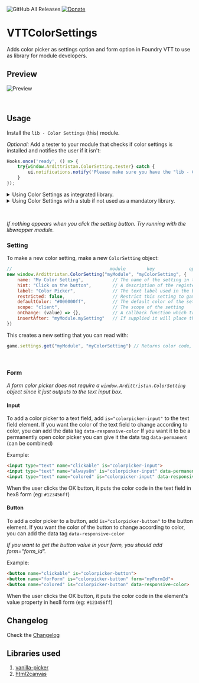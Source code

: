 ![GitHub All Releases](https://img.shields.io/github/downloads/ardittristan/VTTColorSettings/total)
[![Donate](https://img.shields.io/badge/Donate-PayPal-Green.svg)](https://www.paypal.com/cgi-bin/webscr?cmd=_s-xclick&hosted_button_id=TF3LJHWV9U7HN)

# VTTColorSettings

Adds color picker as settings option and form option in Foundry VTT to use as library for module developers.

## Preview

![Preview](https://i.imgur.com/k3F43B4.gif)

&nbsp;

## Usage

Install the `lib - Color Settings` (this) module.

*Optional:*
Add a tester to your module that checks if color settings is installed and notifies the user if it isn't:

```javascript
Hooks.once('ready', () => {
    try{window.Ardittristan.ColorSetting.tester} catch {
        ui.notifications.notify('Please make sure you have the "lib - ColorSettings" module installed and enabled.', "error");
    }
});
```

<details>

<summary>Using Color Settings as integrated library.</summary>

While it is not recommended to, you can use colorsettings as integrated library in your module. When ran as integrated library, colorsettings only runs if the main colorsettings module isn't enabled/installed.

To install colorsettings as an integrated library, you can import the `colorSettings.js` file, `css` folder and `lib` folder into your project.

Make sure the `css` and `lib` folders are in the same directory as the `colorSettings.js` file.

To make the integrated library work, you'll have to add/merge _(with your own file locations)_:

```json
"esmodules": ["./lib/colorsettings/colorSetting.js"],
"styles": [ "./lib/colorsettings/css/colorpicker.css" ]
```

to your `module.json`.

You'll also have to replace `"colorsettings"` near [this line](https://github.com/ardittristan/VTTColorSettings/blob/master/colorSetting.js#L28) with the name of your own module, otherwise the lib will not function when ran with libwraper

For the settings namespace of the `XXX` module it is usually used use the module name `"XXX"` as the settings namespace.This allows you to avoid modifying the [this line](https://github.com/ardittristan/VTTColorSettings/blob/master/colorSetting.js#L28) mentioned above thanks to the addition of a check that verifies if the namespace belongs to a module and register the lib-wrapper module accordingly without needing to modify or integrate this module into your own.

Please do inform your users in some way that they can install colorsettings as a module so they'll have the latest version of the library instead of the included version in your module.

</details>

<details>

<summary>Using Color Settings with a stub if not used as a mandatory library.</summary>

If you want to inform your users that they can use the color picker but your module also works without the library, you can use the `colorSettingStub.js` file. This will show a popup if the library is detected but not enabled. Or a notification if the library is not detected at all. Both the popup and notification can be disabled by the user via a button or the settings.

You will have to add this to your module.json file for it to work _(with your own file locations)_:

```json
"scripts": ["./lib/colorSettingStub"]
```

</details>

&nbsp;

_If nothing appears when you click the setting button. Try running with the libwrapper module._

### Setting

To make a new color setting, make a new `ColorSetting` object:

```javascript
//                                     module        key             options
new window.Ardittristan.ColorSetting("myModule", "myColorSetting", {
    name: "My Color Setting",           // The name of the setting in the settings menu
    hint: "Click on the button",        // A description of the registered setting and its behavior
    label: "Color Picker",              // The text label used in the button
    restricted: false,                  // Restrict this setting to gamemaster only?
    defaultColor: "#000000ff",          // The default color of the setting
    scope: "client",                    // The scope of the setting
    onChange: (value) => {},            // A callback function which triggers when the setting is changed
    insertAfter: "myModule.mySetting"   // If supplied it will place the setting after the supplied setting
})
```

This creates a new setting that you can read with:

```javascript
game.settings.get("myModule", "myColorSetting") // Returns color code, eg: "#000000ff"
```

&nbsp;

### Form

_A form color picker does not require a `window.Ardittristan.ColorSetting` object since it just outputs to the text input box._

#### Input

To add a color picker to a text field, add `is="colorpicker-input"` to the text field element. If you want the color of the text field to change according to color, you can add the data tag `data-responsive-color` If you want it to be a permanently open color picker you can give it the data tag `data-permanent` (can be combined)

Example:

```html
<input type="text" name="clickable" is="colorpicker-input">
<input type="text" name="alwaysOn" is="colorpicker-input" data-permanent>
<input type="text" name="colored" is="colorpicker-input" data-responsive-color>
```

When the user clicks the OK button, it puts the color code in the text field in hex8 form (eg: `#123456ff`)

#### Button

To add a color picker to a button, add `is="colorpicker-button"` to the button element. If you want the color of the button to change according to color, you can add the data tag `data-responsive-color`

*If you want to get the button value in your form, you should add form="form_id".*

Example:

```html
<button name="clickable" is="colorpicker-button">
<button name="forForm" is="colorpicker-button" form="myFormId">
<button name="colored" is="colorpicker-button" data-responsive-color>
```

When the user clicks the OK button, it puts the color code in the element's value property in hex8 form (eg: `#123456ff`)

## Changelog

Check the [Changelog](https://github.com/ardittristan/VTTColorSettings/blob/master/CHANGELOG.md)

## Libraries used

1. [vanilla-picker](https://github.com/Sphinxxxx/vanilla-picker)
2. [html2canvas](https://github.com/niklasvh/html2canvas)
